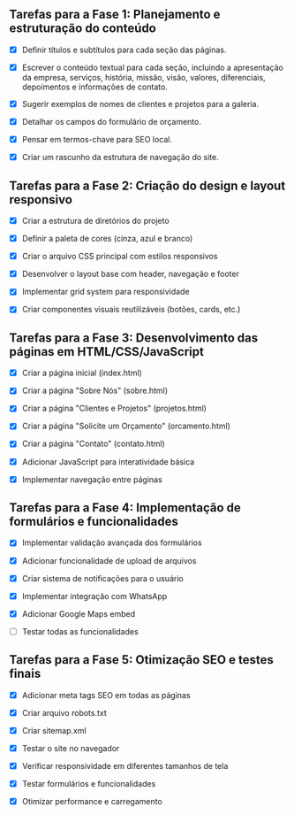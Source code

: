 ## Tarefas para a Fase 1: Planejamento e estruturação do conteúdo

- [x] Definir títulos e subtítulos para cada seção das páginas.
- [x] Escrever o conteúdo textual para cada seção, incluindo a apresentação da empresa, serviços, história, missão, visão, valores, diferenciais, depoimentos e informações de contato.
- [x] Sugerir exemplos de nomes de clientes e projetos para a galeria.
- [x] Detalhar os campos do formulário de orçamento.
- [x] Pensar em termos-chave para SEO local.
- [x] Criar um rascunho da estrutura de navegação do site.



## Tarefas para a Fase 2: Criação do design e layout responsivo

- [x] Criar a estrutura de diretórios do projeto
- [x] Definir a paleta de cores (cinza, azul e branco)
- [x] Criar o arquivo CSS principal com estilos responsivos
- [x] Desenvolver o layout base com header, navegação e footer
- [x] Implementar grid system para responsividade
- [x] Criar componentes visuais reutilizáveis (botões, cards, etc.)


## Tarefas para a Fase 3: Desenvolvimento das páginas em HTML/CSS/JavaScript

- [x] Criar a página inicial (index.html)
- [x] Criar a página "Sobre Nós" (sobre.html)
- [x] Criar a página "Clientes e Projetos" (projetos.html)
- [x] Criar a página "Solicite um Orçamento" (orcamento.html)
- [x] Criar a página "Contato" (contato.html)
- [x] Adicionar JavaScript para interatividade básica
- [x] Implementar navegação entre páginas


## Tarefas para a Fase 4: Implementação de formulários e funcionalidades

- [x] Implementar validação avançada dos formulários
- [x] Adicionar funcionalidade de upload de arquivos
- [x] Criar sistema de notificações para o usuário
- [x] Implementar integração com WhatsApp
- [x] Adicionar Google Maps embed
- [ ] Testar todas as funcionalidades


## Tarefas para a Fase 5: Otimização SEO e testes finais

- [x] Adicionar meta tags SEO em todas as páginas
- [x] Criar arquivo robots.txt
- [x] Criar sitemap.xml
- [x] Testar o site no navegador
- [x] Verificar responsividade em diferentes tamanhos de tela
- [x] Testar formulários e funcionalidades
- [x] Otimizar performance e carregamento

